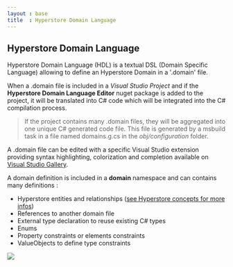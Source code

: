 ```yaml
---
layout : base
title  : Hyperstore Domain Language
---
```

## Hyperstore Domain Language

Hyperstore Domain Language (HDL) is a textual DSL (Domain Specific Language) allowing to define an Hyperstore Domain in a '.domain' file.

When a .domain file is included in a *Visual Studio Project* and if the **Hyperstore Domain Language Editor** nuget package is added to the project, it will be translated into C# code which will be integrated into the C# compilation process.

> If the project contains many .domain files, they will be aggregated into one unique C# generated code file. This file is generated by a msbuild task in a file named domains.g.cs in the *obj/configuration* folder.

A .domain file can be edited with a specific Visual Studio extension providing syntax highlighting, colorization and completion available on [Visual Studio Gallery](http://visualstudiogallery.msdn.microsoft.com/7243e6ca-e7bd-44a6-92a5-50b0083f6287).

A domain definition is included in a **domain** namespace and can contains many definitions :

* Hyperstore entities and relationships ([see Hyperstore concepts for more infos](/Concepts))
* References to another domain file
* External type declaration to reuse existing C# types
* Enums
* Property constraints or elements constraints
* ValueObjects to define type constraints

![](../img/Sample.png)




